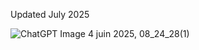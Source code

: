Updated July 2025

![ChatGPT Image 4 juin 2025, 08_24_28(1)](https://github.com/user-attachments/assets/f19015cb-1939-423e-a73e-0d6ce049937e)
